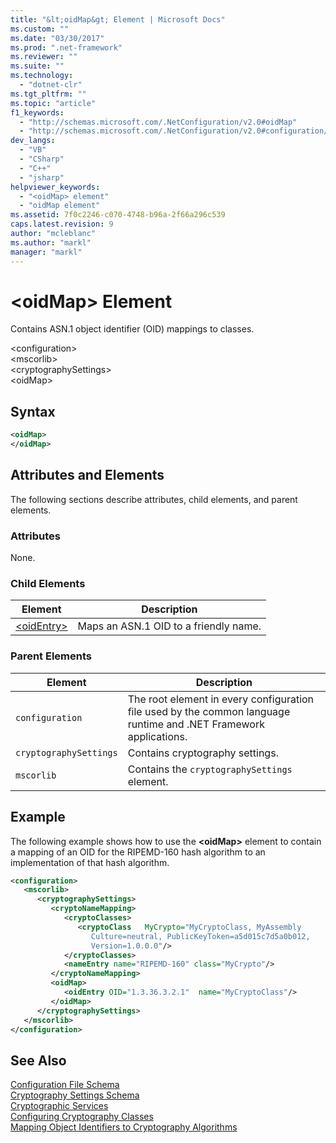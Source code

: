 ```yaml
---
title: "&lt;oidMap&gt; Element | Microsoft Docs"
ms.custom: ""
ms.date: "03/30/2017"
ms.prod: ".net-framework"
ms.reviewer: ""
ms.suite: ""
ms.technology: 
  - "dotnet-clr"
ms.tgt_pltfrm: ""
ms.topic: "article"
f1_keywords: 
  - "http://schemas.microsoft.com/.NetConfiguration/v2.0#oidMap"
  - "http://schemas.microsoft.com/.NetConfiguration/v2.0#configuration/mscorlib/cryptographySettings/oidMap"
dev_langs: 
  - "VB"
  - "CSharp"
  - "C++"
  - "jsharp"
helpviewer_keywords: 
  - "<oidMap> element"
  - "oidMap element"
ms.assetid: 7f0c2246-c070-4748-b96a-2f66a296c539
caps.latest.revision: 9
author: "mcleblanc"
ms.author: "markl"
manager: "markl"
---
```

# &lt;oidMap&gt; Element
Contains ASN.1 object identifier (OID) mappings to classes.  
  
 \<configuration>  
\<mscorlib>  
\<cryptographySettings>  
\<oidMap>  
  
## Syntax  
  
```xml  
<oidMap>   
</oidMap>  
```  
  
## Attributes and Elements  
 The following sections describe attributes, child elements, and parent elements.  
  
### Attributes  
 None.  
  
### Child Elements  
  
|Element|Description|  
|-------------|-----------------|  
|[\<oidEntry>](../../../../../docs/framework/configure-apps/file-schema/cryptography/oidentry-element.md)|Maps an ASN.1 OID to a friendly name.|  
  
### Parent Elements  
  
|Element|Description|  
|-------------|-----------------|  
|`configuration`|The root element in every configuration file used by the common language runtime and .NET Framework applications.|  
|`cryptographySettings`|Contains cryptography settings.|  
|`mscorlib`|Contains the `cryptographySettings` element.|  
  
## Example  
 The following example shows how to use the **\<oidMap>** element to contain a mapping of an OID for the RIPEMD-160 hash algorithm to an implementation of that hash algorithm.  
  
```xml  
<configuration>  
   <mscorlib>  
      <cryptographySettings>  
         <cryptoNameMapping>  
            <cryptoClasses>  
               <cryptoClass   MyCrypto="MyCryptoClass, MyAssembly  
                  Culture=neutral, PublicKeyToken=a5d015c7d5a0b012,  
                  Version=1.0.0.0"/>  
            </cryptoClasses>  
            <nameEntry name="RIPEMD-160" class="MyCrypto"/>  
         </cryptoNameMapping>  
         <oidMap>  
            <oidEntry OID="1.3.36.3.2.1"  name="MyCryptoClass"/>  
         </oidMap>  
      </cryptographySettings>  
   </mscorlib>  
</configuration>  
```  
  
## See Also  
 [Configuration File Schema](../../../../../docs/framework/configure-apps/file-schema/index.md)   
 [Cryptography Settings Schema](../../../../../docs/framework/configure-apps/file-schema/cryptography/index.md)   
 [Cryptographic Services](../../../../../docs/standard/security/cryptographic-services.md)   
 [Configuring Cryptography Classes](../../../../../docs/framework/configure-apps/configure-cryptography-classes.md)   
 [Mapping Object Identifiers to Cryptography Algorithms](../../../../../docs/framework/configure-apps/map-object-identifiers-to-cryptography-algorithms.md)